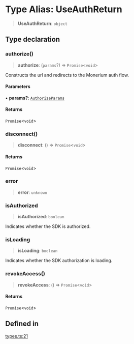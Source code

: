 # Type Alias: UseAuthReturn

> **UseAuthReturn**: `object`

## Type declaration

### authorize()

> **authorize**: (`params`?) => `Promise`\<`void`\>

Constructs the url and redirects to the Monerium auth flow.

#### Parameters

• **params?**: [`AuthorizeParams`](/docs/SDK%20React%20Provider/type-aliases/AuthorizeParams.md)

#### Returns

`Promise`\<`void`\>

### disconnect()

> **disconnect**: () => `Promise`\<`void`\>

#### Returns

`Promise`\<`void`\>

### error

> **error**: `unknown`

### isAuthorized

> **isAuthorized**: `boolean`

Indicates whether the SDK is authorized.

### isLoading

> **isLoading**: `boolean`

Indicates whether the SDK authorization is loading.

### revokeAccess()

> **revokeAccess**: () => `Promise`\<`void`\>

#### Returns

`Promise`\<`void`\>

## Defined in

[types.ts:21](https://github.com/monerium/js-monorepo/blob/main/packages/sdk-react-provider/src/lib/types.ts#L21)
